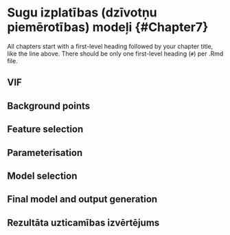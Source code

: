 # Sugu izplatības (dzīvotņu piemērotības) modeļi  {#Chapter7}

All chapters start with a first-level heading followed by your chapter title, like the line above. There should be only one first-level heading (`#`) per .Rmd file.

## VIF

## Background points

## Feature selection


## Parameterisation


## Model selection


## Final model and output generation


## Rezultāta uzticamības izvērtējums


